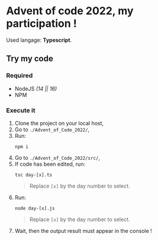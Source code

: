 # Advent of code 2022, my participation !

Used langage: **Typescript**.

## Try my code
### Required
- NodeJS *(14 || 16)*
- NPM

### Execute it
1. Clone the project on your local host,
2. Go to `./Advent_of_Code_2022/`,
3. Run:
   ```
   npm i
   ```
4. Go to `./Advent_of_Code_2022/src/`,
5. If code has been edited, run:
   ```
   tsc day-[x].ts
   ```
   > Replace `[x]` by the day number to select.
6. Run:
   ```
   node day-[x].js
   ```
   > Replace `[x]` by the day number to select.
7. Wait, then the output result must appear in the console !